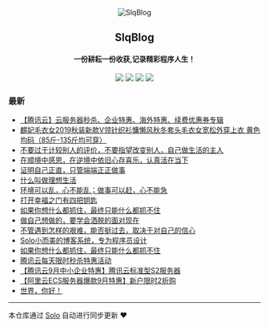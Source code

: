 <p align="center"><img alt="SlqBlog" src="https://static.b3log.org/images/brand/solo-32.png"></p><h2 align="center">
SlqBlog
</h2>

<h4 align="center">一份耕耘一份收获,记录精彩程序人生！</h4>
<p align="center"><a title="SlqBlog" target="_blank" href="https://github.com/shaoleiqiang/solo-blog"><img src="https://img.shields.io/github/last-commit/shaoleiqiang/solo-blog.svg?style=flat-square&color=FF9900"></a>
<a title="GitHub repo size in bytes" target="_blank" href="https://github.com/shaoleiqiang/solo-blog"><img src="https://img.shields.io/github/repo-size/shaoleiqiang/solo-blog.svg?style=flat-square"></a>
<a title="Solo Version" target="_blank" href="https://github.com/b3log/solo/releases"><img src="https://img.shields.io/badge/solo-3.6.5-f1e05a.svg?style=flat-square&color=blueviolet"></a>
<a title="Hits" target="_blank" href="https://github.com/b3log/hits"><img src="https://hits.b3log.org/shaoleiqiang/solo-blog.svg"></a></p>

### 最新

* [【腾讯云】云服务器秒杀、企业特惠、海外特惠、续费优惠券专辑](http://solo.leiqiang.site/articles/2019/09/26/1569509803768.html)
* [麒妃毛衣女2019秋装新款V领针织衫慵懒风秋冬套头毛衣女宽松外穿上衣 黄色 均码（85斤-135斤均可穿）](http://solo.leiqiang.site/articles/2019/09/25/1569389848402.html)
* [不要过于计较别人的评价，不要指望改变别人，自己做生活的主人](http://solo.leiqiang.site/articles/2019/09/24/1569338036237.html)
* [在顺境中感恩，在逆境中依旧心存喜乐，认真活在当下](http://solo.leiqiang.site/articles/2019/09/24/1569337980735.html)
* [证明自己正直，只管端端正正做事](http://solo.leiqiang.site/articles/2019/09/24/1569337772381.html)
* [什么叫做理想生活](http://solo.leiqiang.site/articles/2019/09/24/1569337739811.html)
* [环境可以乱，心不能乱；做事可以赶，心不能急](http://solo.leiqiang.site/articles/2019/09/24/1569337680273.html)
* [打开幸福之门有四把钥匙](http://solo.leiqiang.site/articles/2019/09/24/1569337611650.html)
* [如果你想什么都抓住，最终只能什么都抓不住](http://solo.leiqiang.site/articles/2019/09/24/1569337534544.html)
* [做自己想做的，要学会洒脱的面对现在](http://solo.leiqiang.site/articles/2019/09/24/1569337484792.html)
* [不管遇到怎样的艰难，能否挺过去，取决于对自己的信心](http://solo.leiqiang.site/articles/2019/09/24/1569337318886.html)
* [Solo小而美的博客系统，专为程序员设计 ](http://solo.leiqiang.site/articles/2019/09/20/1568960686198.html)
* [如果你想什么都抓住，最终只能什么都抓不住](http://solo.leiqiang.site/articles/2019/09/20/1568958051373.html)
* [腾讯云每天限时秒杀特惠活动](http://solo.leiqiang.site/articles/2019/09/20/1568947968173.html)
* [【腾讯云9月中小企业特惠】腾讯云标准型S2服务器](http://solo.leiqiang.site/articles/2019/09/20/1568947750517.html)
* [【阿里云ECS服务器爆款9月特惠】新户限时2折购](http://solo.leiqiang.site/articles/2019/09/20/1568947624810.html)
* [世界，你好！](http://solo.leiqiang.site/hello-solo)



---

本仓库通过 [Solo](https://github.com/b3log/solo) 自动进行同步更新 ❤️ 